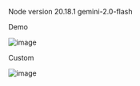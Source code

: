 Node version 20.18.1
gemini-2.0-flash



Demo




![image](https://github.com/user-attachments/assets/94d6d91a-b262-4ccf-8eba-699ff9ff9ef7)

Custom



![image](https://github.com/user-attachments/assets/99bcc6d2-b32c-4097-af2c-766cab34e160)

